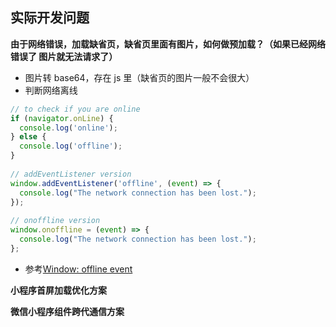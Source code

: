 ## 实际开发问题

**由于网络错误，加载缺省页，缺省页里面有图片，如何做预加载？（如果已经网络错误了 图片就无法请求了）**

- 图片转 base64，存在 js 里（缺省页的图片一般不会很大）
- 判断网络离线
```javascript
// to check if you are online
if (navigator.onLine) {
  console.log('online');
} else {
  console.log('offline');
}
  
// addEventListener version
window.addEventListener('offline', (event) => {
  console.log("The network connection has been lost.");
});
  
// onoffline version
window.onoffline = (event) => {
  console.log("The network connection has been lost.");
};
```
- 参考[Window: offline event](https://developer.mozilla.org/en-US/docs/Web/API/Window/offline_event)

**小程序首屏加载优化方案**

**微信小程序组件跨代通信方案**